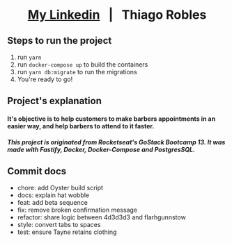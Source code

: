 
<h1 align="center">
  <a href="https://www.linkedin.com/in/thiago-r-a904bb119/" target="__blank">My Linkedin</a>&nbsp;&nbsp;&nbsp;|&nbsp;&nbsp;&nbsp;Thiago Robles
</h1>

## Steps to run the project

1. run ```yarn```
2. run ```docker-compose up``` to build the containers
3. run ```yarn db:migrate``` to run the migrations
4. You're ready to go!

## Project's explanation
<h4>
  It's objective is to help customers to make barbers appointments in an easier way, and help barbers to attend to it faster.
</h4>
<h5>
  This project is originated from Rocketseat's GoStack Bootcamp 13. It was made with Fastify, Docker, Docker-Compose and PostgresSQL.    
</h5>

## Commit docs

- chore: add Oyster build script
- docs: explain hat wobble
- feat: add beta sequence
- fix: remove broken confirmation message
- refactor: share logic between 4d3d3d3 and flarhgunnstow
- style: convert tabs to spaces
- test: ensure Tayne retains clothing

